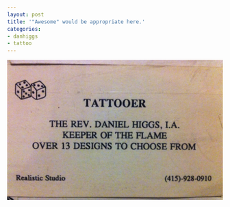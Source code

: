 ```yaml
---
layout: post
title: '"Awesome" would be appropriate here.'
categories:
- danhiggs
- tattoo
---
```

![](/tumblr_files/tumblr_lx2nshFy4s1r9rdxro1_1280.jpg)
